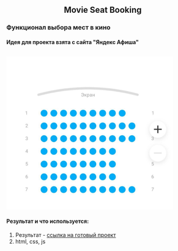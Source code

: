<div id="header"> 
	<div align="center" id="header__box-title"> 
		<h2 id= "header__title"> Movie Seat Booking </h2>
	</div>
</div>

<div id="main"> 
	<div id="residential-complex">
		<h3 id="residential-complex__title">Функционал выбора мест в кино</h3>
	</div>
	<div id="residential-complex"> 
	<h4>Идея для проекта взята с сайта "Яндекс Афиша" </h4>
	<img src="maket.png" witch="400px" height="400px" style="margin-top:10px"> 
	</div>
	<div id="residential-complex__box">
		<h4>Результат и что используется:</h4>
		<ol id="residential-complex__list">
			<li id="residential-complex__item">
			 Результат - <a href="https://kindneko.github.io/Movie-Seat-Booking/" target="_blank">ссылка на готовый проект</a>
			</li>
			<li id="residential-complex__item">
			 html, css, js
			</li>
		</ol>
	</div>
</div>
